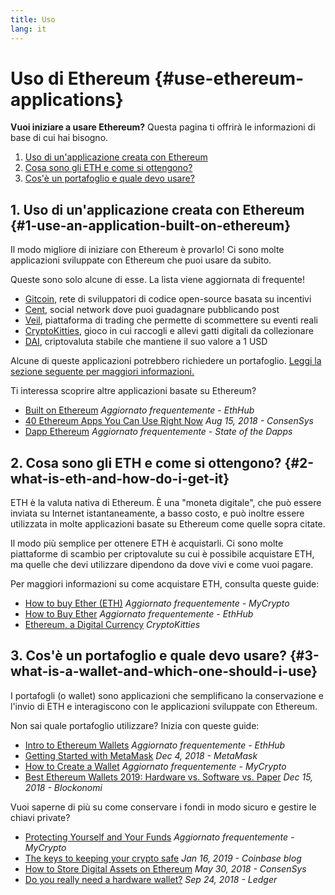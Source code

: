 ```yaml
---
title: Uso
lang: it
---
```


# Uso di Ethereum {#use-ethereum-applications}

<div class="featured">

**Vuoi iniziare a usare Ethereum?** Questa pagina ti offrirà le informazioni di base di cui hai bisogno.

1. [Uso di un'applicazione creata con Ethereum](#1-use-an-application-built-on-ethereum)
2. [Cosa sono gli ETH e come si ottengono?](#2-what-is-eth-and-how-do-i-get-it)
3. [Cos'è un portafoglio e quale devo usare?](#3-what-is-a-wallet-and-which-one-should-i-use)

</div>

## 1. Uso di un'applicazione creata con Ethereum {#1-use-an-application-built-on-ethereum}

Il modo migliore di iniziare con Ethereum è provarlo! Ci sono molte applicazioni sviluppate con Ethereum che puoi usare da subito.

Queste sono solo alcune di esse. La lista viene aggiornata di frequente!

- [Gitcoin](https://gitcoin.co), rete di sviluppatori di codice open-source basata su incentivi
- [Cent](https://beta.cent.co), social network dove puoi guadagnare pubblicando post
- [Veil](https://app.veil.co), piattaforma di trading che permette di scommettere su eventi reali
- [CryptoKitties](https://www.cryptokitties.co), gioco in cui raccogli e allevi gatti digitali da collezionare
- [DAI](https://makerdao.com/en/), criptovaluta stabile che mantiene il suo valore a 1 USD

Alcune di queste applicazioni potrebbero richiedere un portafoglio. [Leggi la sezione seguente per maggiori informazioni.](#3-what-is-a-wallet-and-which-one-should-i-use)

Ti interessa scoprire altre applicazioni basate su Ethereum?

- [Built on Ethereum](https://docs.ethhub.io/built-on-ethereum/built-on-ethereum/) _Aggiornato frequentemente - EthHub_
- [40 Ethereum Apps You Can Use Right Now](https://media.consensys.net/40-ethereum-apps-you-can-use-right-now-d643333769f7) _Aug 15, 2018 - ConsenSys_
- [Dapp Ethereum](https://www.stateofthedapps.com/rankings/platform/ethereum) _Aggiornato frequentemente - State of the Dapps_

## 2. Cosa sono gli ETH e come si ottengono? {#2-what-is-eth-and-how-do-i-get-it}

ETH è la valuta nativa di Ethereum. È una "moneta digitale", che può essere inviata su Internet istantaneamente, a basso costo, e può inoltre essere utilizzata in molte applicazioni basate su Ethereum come quelle sopra citate.

Il modo più semplice per ottenere ETH è acquistarli. Ci sono molte piattaforme di scambio per criptovalute su cui è possibile acquistare ETH, ma quelle che devi utilizzare dipendono da dove vivi e come vuoi pagare.

Per maggiori informazioni su come acquistare ETH, consulta queste guide:

- [How to buy Ether (ETH)](https://support.mycrypto.com/how-to/getting-started/how-to-buy-ether-with-usd) _Aggiornato frequentemente - MyCrypto_
- [How to Buy Ether](https://docs.ethhub.io/using-ethereum/how-to-buy-ether/) _Aggiornato frequentemente - EthHub_
- [Ethereum, a Digital Currency](https://www.cryptokitties.co/faq#ethereum-a-digital-currency) _CryptoKitties_

## 3. Cos'è un portafoglio e quale devo usare? {#3-what-is-a-wallet-and-which-one-should-i-use}

I portafogli (o wallet) sono applicazioni che semplificano la conservazione e l'invio di ETH e interagiscono con le applicazioni sviluppate con Ethereum.

Non sai quale portafoglio utilizzare? Inizia con queste guide:

- [Intro to Ethereum Wallets](https://docs.ethhub.io/using-ethereum/wallets/intro-to-ethereum-wallets/) _Aggiornato frequentemente - EthHub_
- [Getting Started with MetaMask](https://metamask.zendesk.com/hc/en-us/articles/360015489531-Getting-Started-With-MetaMask-Part-1-) _Dec 4, 2018 - MetaMask_
- [How to Create a Wallet](https://support.mycrypto.com/how-to/getting-started/how-to-create-a-wallet) _Aggiornato frequentemente - MyCrypto_
- [Best Ethereum Wallets 2019: Hardware vs. Software vs. Paper](https://blockonomi.com/best-ethereum-wallets/) _Dec 15, 2018 - Blockonomi_

Vuoi saperne di più su come conservare i fondi in modo sicuro e gestire le chiavi private?

- [Protecting Yourself and Your Funds](https://support.mycrypto.com/staying-safe/protecting-yourself-and-your-funds) _Aggiornato frequentemente - MyCrypto_
- [The keys to keeping your crypto safe](https://blog.coinbase.com/the-keys-to-keeping-your-crypto-safe-96d497cce6cf) _Jan 16, 2019 - Coinbase blog_
- [How to Store Digital Assets on Ethereum](https://media.consensys.net/how-to-store-digital-assets-on-ethereum-a2bfdcf66bd0) _May 30, 2018 - ConsenSys_
- [Do you really need a hardware wallet?](https://medium.com/ledger-on-security-and-blockchain/ledger-101-part-1-do-you-really-need-a-hardware-wallet-7f5abbadd945) _Sep 24, 2018 - Ledger_
